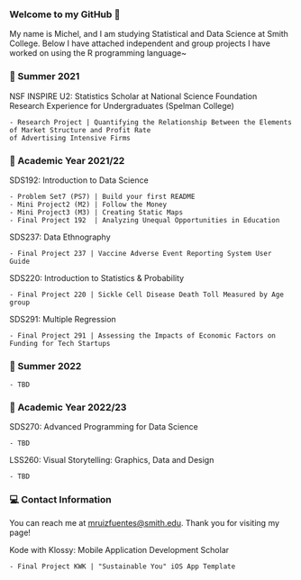 ### Welcome to my GitHub 👋

My name is Michel, and I am studying Statistical and Data Science at Smith College. Below I have attached independent and group projects I have worked on using the R programming language~

### 🌼 Summer 2021
    
NSF INSPIRE U2: Statistics Scholar at National Science Foundation Research Experience for Undergraduates (Spelman College)

    - Research Project | Quantifying the Relationship Between the Elements of Market Structure and Profit Rate 
    of Advertising Intensive Firms


### 📗 Academic Year 2021/22   

SDS192: Introduction to Data Science 

    - Problem Set7 (PS7) | Build your first README 
    - Mini Project2 (M2) | Follow the Money 
    - Mini Project3 (M3) | Creating Static Maps 
    - Final Project 192  | Analyzing Unequal Opportunities in Education
    
SDS237: Data Ethnography 

    - Final Project 237 | Vaccine Adverse Event Reporting System User Guide 
    
SDS220: Introduction to Statistics & Probability 

    - Final Project 220 | Sickle Cell Disease Death Toll Measured by Age group
    
SDS291: Multiple Regression

    - Final Project 291 | Assessing the Impacts of Economic Factors on Funding for Tech Startups
    
### 🌸 Summer 2022

    - TBD

### 📘 Academic Year 2022/23

SDS270: Advanced Programming for Data Science 

    - TBD

LSS260: Visual Storytelling: Graphics, Data and Design 

    - TBD
 
 ### 💻 Contact Information 
 
You can reach me at mruizfuentes@smith.edu. Thank you for visiting my page!

<!--
**michelruizfuentes/michelruizfuentes** is a ✨ _special_ ✨ repository because its `README.md` (this file) appears on your GitHub profile.

Here are some ideas to get you started:

- 🔭 I’m currently working on ...
- 🌱 I’m currently learning ...
- 👯 I’m looking to collaborate on ...
- 🤔 I’m looking for help with ...
- 💬 Ask me about ...
- 📫 How to reach me: ...
- 😄 Pronouns: ...
- ⚡ Fun fact: ...
-->

Kode with Klossy: Mobile Application Development Scholar

    - Final Project KWK | "Sustainable You" iOS App Template
